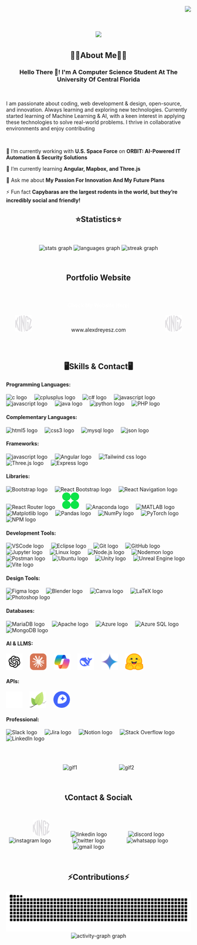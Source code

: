<!------------------------------------------------------------------ Visitors Amount Section ---------------------------------------------------------------------------->
<!-- Visitor Container --> 
<div align="right">
  <!-- Visitor Counter --> 
  <img src="https://komarev.com/ghpvc/?username=alexdreyesz&color=a277ff&style=plastic&label=PROFILE+VIEWS"/>
</div>


<!----------------------------------------------------------------- Greeting Title With Animation -----------------------------------------------------------------------> 
<h1 align="center">
    <img src="https://readme-typing-svg.herokuapp.com/?font=Righteous&size=35&center=true&color=a277ff&vCenter=true&width=1000&height=70&duration=3000&lines=Welcome+To+My+GitHub!+😄;+My+Name+Is+Alex+D.+Reyes!;+I'm+Gonna+Be+King+Of+The+Software+Engineers!!!👒;" />
</h1>

<!------------------------------------------------------------------ About Me Section -----------------------------------------------------------------------------------> 
<!-- About Me Title --> 
<h2 align="center">🙎‍♂️About Me🙎‍♂️</h2>
<h3 align="center">Hello There 👋! I'm A Computer Science Student At The University Of Central Florida</h3>

<div align="left">

  <br> <!-- Makaing Space With Break Lines --> 
  
  I am passionate about coding, web development & design, open-source, and innovation. Always learning and exploring new technologies. Currently started learning of Machine Learning & AI, with a keen interest in applying these technologies to solve real-world problems. I thrive in collaborative environments and enjoy contributing
  
  </br> <!-- Makaing Space With Break Lines --> 
      
   🔭 I’m currently working with **U.S. Space Force** on **ORBIT: AI-Powered IT Automation & Security Solutions** 
   
   🌱 I’m currently learning **Angular, Mapbox, and Three.js**
  
  💬 Ask me about **My Passion For Innovation And My Future Plans**
  
  ⚡ Fun fact **Capybaras are the largest rodents in the world, but they’re incredibly social and friendly!**

 </div>

<!------------------------------------------------------------------ Statistics Section ---------------------------------------------------------------------------------> 
<!-- Statistics Title --> 
<h2 align="center">⭐Statistics⭐</h2>

<br> <!-- Makaing Space With Break Lines --> 

<!-- Statistics Container --> 
<div align="center">
  <!-- GitHub Graph --> 
  <img src="https://github-readme-stats.vercel.app/api?username=alexdreyesz&hide_title=false&hide_rank=false&show_icons=true&include_all_commits=true&count_private=true&disable_animations=false&theme=aura&locale=en&hide_border=false&custom_title=GitHub%20Stats" height="150" alt="stats graph"  />
  
  <!-- Coding Languages Graph --> 
  <img src="https://github-readme-stats.vercel.app/api/top-langs?username=alexdreyesz&locale=en&hide_title=false&layout=compact&card_width=320&langs_count=5&theme=aura&hide_border=false&custom_title=Coding%20Languages" height="150" alt="languages graph"  />
  
  <!-- Streak Graph --> 
  <img src="https://streak-stats.demolab.com?user=alexdreyesz&locale=en&mode=daily&theme=aura&hide_border=false&border_radius=5" height="150" alt="streak graph"  />
</div>


<br> <!-- Makaing Space With Break Lines --> 

<!------------------------------------------------------------------ Portfolio Website -----------------------------------------------------------------------------------> 
<h2 align="center">Portfolio Website</h2>

<br> <!-- Makaing Space With Break Lines --> 

<h4 align="center" style="color: white">Check My Website Here!</h2>

<div align="Center">
  <img src="images/logo/kingz-white.png"  height="45" alt="discord logo"  />
  <img width="100" />
  
  <a href="https://www.alexdreyesz.com/" target="_blank" style="text-decoration: none; color: inherit;">
    www.alexdreyesz.com
  </a>

  <img width="100" />
  <img src="images/logo/kingz-white.png"  height="45" alt="discord logo"  />  
</div>

 <br> <br> <!-- Makaing Space With Break Lines --> 

<!------------------------------------------------------------------ Showcase Section -----------------------------------------------------------------------------------> 
<!-- Showcase Title --> 
<h2 align="center">🖥️Skills & Contact🖥️</h2>

<!-- Coding Languages Container --> <!---------------------------------------------------------------------------------------------------------------------------------------------->
<h4>Programming Languages:</h4>
<div align="left">
  <!-- C Logo -->
  <img src="https://cdn.jsdelivr.net/gh/devicons/devicon/icons/c/c-original.svg" height="45" alt="c logo"  />
  <img width="12" />

  <!-- C++ Logo -->
  <img src="https://cdn.jsdelivr.net/gh/devicons/devicon/icons/cplusplus/cplusplus-original.svg" height="45" alt="cplusplus logo"  />
  <img width="12" />

   <!-- C# Logo -->
  <img src="https://cdn.jsdelivr.net/gh/devicons/devicon/icons/csharp/csharp-original.svg" height="45" alt="c# logo"  />
  <img width="12" />

  <!-- JavaScript Logo -->
  <img src="https://cdn.jsdelivr.net/gh/devicons/devicon/icons/javascript/javascript-original.svg" height="45" alt="javascript logo"  />
  <img width="12" />

  <!-- TypeScript Logo -->
  <img src="https://cdn.jsdelivr.net/gh/devicons/devicon/icons/typescript/typescript-original.svg" height="45" alt="javascript logo"  />
  <img width="12" />

  <!-- Java Logo -->
  <img src="https://cdn.jsdelivr.net/gh/devicons/devicon/icons/java/java-original.svg" height="45" alt="java logo"  />
  <img width="12" />

  <!-- Python Logo -->
  <img src="https://cdn.jsdelivr.net/gh/devicons/devicon/icons/python/python-original.svg" height="45" alt="python logo"  />
  <img width="12" />

   <!-- PHP Logo -->
  <img src="https://cdn.jsdelivr.net/gh/devicons/devicon/icons/php/php-original.svg" height="45" alt="PHP logo"  />
  <img width="12" />
</div>

<!-- Complementary Languages Container --> <!---------------------------------------------------------------------------------------------------------------------------------------------->
<h4>Complementary Languages:</h4>
<div align="left">
   <!-- HTML Logo -->
  <img src="https://cdn.jsdelivr.net/gh/devicons/devicon/icons/html5/html5-original.svg" height="45" alt="html5 logo"  />
  <img width="12" />

  <!-- CSS Logo -->
  <img src="https://cdn.jsdelivr.net/gh/devicons/devicon/icons/css3/css3-original.svg" height="45" alt="css3 logo"  />
  <img width="12" />

   <!-- MYSQL Logo -->
  <img src="https://cdn.jsdelivr.net/gh/devicons/devicon/icons/mysql/mysql-original.svg" height="45" alt="mysql logo"  />
  <img width="12" />

  <!-- JSON Logo -->
  <img src="https://cdn.jsdelivr.net/gh/devicons/devicon/icons/json/json-original.svg" height="45" alt="json logo"  />
  <img width="12" />
</div>

<!-- Frameworks Container --> <!---------------------------------------------------------------------------------------------------------------------------------------------->
<h4>Frameworks:</h4>
<div align="left">
  <!-- React Logo -->
  <img src="https://cdn.jsdelivr.net/gh/devicons/devicon/icons/react/react-original.svg" height="45" alt="javascript logo"  />
  <img width="12" />

  <!-- Angular Logo -->
  <img src="https://cdn.jsdelivr.net/gh/devicons/devicon/icons/angular/angular-original.svg" height="45" alt="Angular logo"  />
  <img width="12" />

  <!-- Tailwind CSS Logo -->
  <img src="https://cdn.jsdelivr.net/gh/devicons/devicon/icons/tailwindcss/tailwindcss-original.svg" height="45" alt="Tailwind css logo"  />
  <img width="12" />

   <!-- Three.js Logo -->
  <img src="https://cdn.jsdelivr.net/gh/devicons/devicon/icons/threejs/threejs-original.svg" height="45"  alt="Three.js logo"  />
  <img width="12" />

  <!-- Express Logo -->
  <img src="https://cdn.jsdelivr.net/gh/devicons/devicon/icons/express/express-original.svg" height="45" alt="Express logo"  />
  <img width="12" />
</div>

<!-- Libraries Container --> <!---------------------------------------------------------------------------------------------------------------------------------------------->
<h4>Libraries:</h4>
<div align="left">
  <!-- Bootstrap Logo -->
  <img src="https://cdn.jsdelivr.net/gh/devicons/devicon/icons/bootstrap/bootstrap-original.svg" height="45" alt="Bootstrap logo" />
  <img width="12" />
  
  <!-- React Bootstrap Logo -->
  <img src="https://cdn.jsdelivr.net/gh/devicons/devicon/icons/reactbootstrap/reactbootstrap-original.svg" height="45" alt="React Bootstrap logo" />
  <img width="12" />
  
  <!-- React Navigation Logo -->
  <img src="https://cdn.jsdelivr.net/gh/devicons/devicon/icons/reactnavigation/reactnavigation-original.svg" height="45" alt="React Navigation logo" />
  <img width="12" />
  
  <!-- React Router Logo -->
  <img src="https://cdn.jsdelivr.net/gh/devicons/devicon/icons/reactrouter/reactrouter-original.svg" height="45" alt="React Router logo" />
  <img width="12" />

   <!-- GSAP Router Logo -->
  <img src="images/badges/frameworks/gsap1.png" height="45" alt="GSAP logo" />
  <img width="12" />
  
  <!-- Anaconda Logo -->
  <img src="https://cdn.jsdelivr.net/gh/devicons/devicon/icons/anaconda/anaconda-original.svg" height="45" alt="Anaconda logo" />
  <img width="12" />
  
  <!-- MATLAB Logo -->
  <img src="https://cdn.jsdelivr.net/gh/devicons/devicon/icons/matlab/matlab-original.svg" height="45" alt="MATLAB logo" />
  <img width="12" />
  
  <!-- Matplotlib Logo -->
  <img src="https://cdn.jsdelivr.net/gh/devicons/devicon/icons/matplotlib/matplotlib-original.svg" height="45" alt="Matplotlib logo" />
  <img width="12" />
  
  <!-- Pandas Logo -->
  <img src="https://cdn.jsdelivr.net/gh/devicons/devicon/icons/pandas/pandas-original.svg" height="45" alt="Pandas logo" />
  <img width="12" />
  
  <!-- NumPy Logo -->
  <img src="https://cdn.jsdelivr.net/gh/devicons/devicon/icons/numpy/numpy-original.svg" height="45" alt="NumPy logo" />
  <img width="12" />
  
  <!-- PyTorch Logo -->
  <img src="https://cdn.jsdelivr.net/gh/devicons/devicon/icons/pytorch/pytorch-original.svg" height="45" alt="PyTorch logo" />
  <img width="12" />
  
  <!-- NPM Logo -->
  <img src="https://cdn.jsdelivr.net/gh/devicons/devicon/icons/npm/npm-original-wordmark.svg" height="45" alt="NPM logo" />
  <img width="12" />
</div>

<!-- Development Tools Container --> <!---------------------------------------------------------------------------------------------------------------------------------------------->
<h4>Development Tools:</h4>
  <div align="left">
    <!-- VSCode Logo -->
  <img src="https://cdn.jsdelivr.net/gh/devicons/devicon/icons/vscode/vscode-original.svg" height="45" alt="VSCode logo" />
  <img width="12" />
  
  <!-- Eclipse Logo -->
  <img src="https://cdn.jsdelivr.net/gh/devicons/devicon/icons/eclipse/eclipse-original.svg" height="45" alt="Eclipse logo" />
  <img width="12" />
  
  <!-- Git Logo -->
  <img src="https://cdn.jsdelivr.net/gh/devicons/devicon/icons/git/git-original.svg" height="45" alt="Git logo" />
  <img width="12" />
  
  <!-- GitHub Logo -->
  <img src="https://cdn.jsdelivr.net/gh/devicons/devicon/icons/github/github-original.svg" height="45" alt="GitHub logo" />
  <img width="12" />
  
  <!-- Jupyter Logo -->
  <img src="https://cdn.jsdelivr.net/gh/devicons/devicon/icons/jupyter/jupyter-original.svg" height="45" alt="Jupyter logo" />
  <img width="12" />
  
  <!-- Linux Logo -->
  <img src="https://cdn.jsdelivr.net/gh/devicons/devicon/icons/linux/linux-original.svg" height="45" alt="Linux logo" />
  <img width="12" />
  
  <!-- Node.js Logo -->
  <img src="https://cdn.jsdelivr.net/gh/devicons/devicon/icons/nodejs/nodejs-original.svg" height="45" alt="Node.js logo" />
  <img width="12" />
  
  <!-- Nodemon Logo -->
  <img src="https://cdn.jsdelivr.net/gh/devicons/devicon/icons/nodemon/nodemon-original.svg" height="45" alt="Nodemon logo" />
  <img width="12" />
  
  <!-- Postman Logo -->
  <img src="https://cdn.jsdelivr.net/gh/devicons/devicon/icons/postman/postman-original.svg" height="45" alt="Postman logo" />
  <img width="12" />
  
  <!-- Ubuntu Logo -->
  <img src="https://cdn.jsdelivr.net/gh/devicons/devicon/icons/ubuntu/ubuntu-plain.svg" height="45" alt="Ubuntu logo" />
  <img width="12" />
  
  <!-- Unity Logo -->
  <img src="https://cdn.jsdelivr.net/gh/devicons/devicon/icons/unity/unity-original.svg" height="45" alt="Unity logo" />
  <img width="12" />
  
  <!-- Unreal Engine Logo -->
  <img src="https://cdn.jsdelivr.net/gh/devicons/devicon/icons/unrealengine/unrealengine-original.svg" height="45" alt="Unreal Engine logo" />
  <img width="12" />
  
  <!-- Vite Logo -->
  <img src="https://cdn.jsdelivr.net/gh/devicons/devicon/icons/vitejs/vitejs-original.svg" height="45" alt="Vite logo" />
  <img width="12" />
</div>

<!-- Design Tools Container --> <!---------------------------------------------------------------------------------------------------------------------------------------------->
<h4>Design Tools:</h4>
<div align="left">
   <!-- Figma Logo -->
  <img src="https://cdn.jsdelivr.net/gh/devicons/devicon/icons/figma/figma-original.svg" height="45" alt="Figma logo" />
  <img width="12" />
  
  <!-- Blender Logo -->
  <img src="https://cdn.jsdelivr.net/gh/devicons/devicon/icons/blender/blender-original.svg" height="45" alt="Blender logo" />
  <img width="12" />
  
  <!-- Canva Logo -->
  <img src="https://cdn.jsdelivr.net/gh/devicons/devicon/icons/canva/canva-original.svg" height="45" alt="Canva logo" />
  <img width="12" />
  
  <!-- LaTeX Logo -->
  <img src="https://cdn.jsdelivr.net/gh/devicons/devicon/icons/latex/latex-original.svg" height="45" alt="LaTeX logo" />
  <img width="12" />
  
  <!-- Photoshop Logo -->
  <img src="https://cdn.jsdelivr.net/gh/devicons/devicon/icons/photoshop/photoshop-plain.svg" height="45" alt="Photoshop logo" />
  <img width="12" />
</div>

<!-- Databases Container --> <!---------------------------------------------------------------------------------------------------------------------------------------------->
<h4>Databases:</h4>
<div align="left">
    <!-- MariaDB Logo -->
  <img src="https://cdn.jsdelivr.net/gh/devicons/devicon/icons/mariadb/mariadb-original.svg" height="45" alt="MariaDB logo" />
  <img width="12" />
  
  <!-- Apache Logo -->
  <img src="https://cdn.jsdelivr.net/gh/devicons/devicon/icons/apache/apache-original.svg" height="45" alt="Apache logo" />
  <img width="12" />
  
  <!-- Azure Logo -->
  <img src="https://cdn.jsdelivr.net/gh/devicons/devicon/icons/azure/azure-original.svg" height="45" alt="Azure logo" />
  <img width="12" />
  
  <!-- Azure SQL Logo -->
  <img src="https://cdn.jsdelivr.net/gh/devicons/devicon/icons/azuresqldatabase/azuresqldatabase-original.svg" height="45" alt="Azure SQL logo" />
  <img width="12" />
  
  <!-- MongoDB Logo -->
  <img src="https://cdn.jsdelivr.net/gh/devicons/devicon/icons/mongodb/mongodb-original.svg" height="45" alt="MongoDB logo" />
  <img width="12" />
</div>

<!-- AI & LLMs Container --> <!---------------------------------------------------------------------------------------------------------------------------------------------->
<h4>AI & LLMS:</h4>
<div align="left">
   <!-- Chatgpt Logo -->
  <img src="images/badges/ai-llm/chatgpt.svg" height="45" alt="Chatgpt logo"  />
  <img width="12" />

   <!-- Claude Logo -->
  <img src="images/badges/ai-llm/claude.svg" height="45" alt="Claude logo"  />
  <img width="12" />

   <!-- Copilot Logo -->
  <img src="images/badges/ai-llm/copilot.svg" height="45" alt="Copilot logo"  />
  <img width="12" />

   <!-- Deepseek Logo -->
  <img src="images/badges/ai-llm/deepseek.svg" height="45" alt="Deepseek logo"  />
  <img width="12" />

   <!-- Gemini Logo -->
  <img src="images/badges/ai-llm/google-gemini.svg" height="45" alt="Gemini logo"  />
  <img width="12" />

   <!-- Huggingface Logo -->
  <img src="images/badges/ai-llm/huggingface.svg" height="45" alt="Hugging Face logo"  />
  <img width="12" />
</div>

<!-- APIs Container --> <!---------------------------------------------------------------------------------------------------------------------------------------------->
<h4>APIs:</h4>
<div align="left">
   <!-- OpenAi Logo -->
  <img src="images/badges/apis/openai-white.png" height="45" alt="OpenAI logo" />
  <img width="12" />
  
   <!-- Leaflet Logo -->
  <img src="images/badges/apis/leaflet.png" height="45" alt="Leaflet logo" />
  <img width="12" />

   <!-- Mapbox Logo -->
  <img src="images/badges/apis/mapbox.png" height="45" alt="Mapbox logo" />
  <img width="12" />
  
</div>

<!-- Professional Container --> <!---------------------------------------------------------------------------------------------------------------------------------------------->
<h4>Professional:</h4>
<div align="left">
   <!-- Slack Logo -->
  <img src="https://cdn.jsdelivr.net/gh/devicons/devicon/icons/slack/slack-original.svg" height="45" alt="Slack logo" />
  <img width="12" />
  
  <!-- Jira Logo -->
  <img src="https://cdn.jsdelivr.net/gh/devicons/devicon/icons/jira/jira-original.svg" height="45" alt="Jira logo" />
  <img width="12" />
  
  <!-- Notion Logo -->
  <img src="https://cdn.jsdelivr.net/gh/devicons/devicon/icons/notion/notion-original.svg" height="45" alt="Notion logo" />
  <img width="12" />
  
  <!-- Stack Overflow Logo -->
  <img src="https://cdn.jsdelivr.net/gh/devicons/devicon/icons/stackoverflow/stackoverflow-original.svg" height="45" alt="Stack Overflow logo" />
  <img width="12" />

   <!-- LinkedIn Logo -->
  <img src="https://cdn.jsdelivr.net/gh/devicons/devicon/icons/linkedin/linkedin-original.svg" height="45" alt="LinkedIn logo" />
  <img width="12" />
</div>

<br> <br> <!-- Makaing Space With Break Lines --> 

<!-- GIF -->
<div align="center">
  <img height="150" src="https://i.imgflip.com/92c91x.gif" alt="gif1" />
  &nbsp;&nbsp;&nbsp; &nbsp;&nbsp;&nbsp; &nbsp;&nbsp;&nbsp; &nbsp;&nbsp;&nbsp; &nbsp;&nbsp;&nbsp; &nbsp;&nbsp;&nbsp; &nbsp;&nbsp;&nbsp;
  <img height="150" src="https://i.imgflip.com/92ctea.gif" alt="gif2" />
</div>

<br> <!-- Makaing Space With Break Lines --> 

<!------------------------------------------------------------------ Contributions Section ----------------------------------------------------------------------------->
<!-- Showcase Title --> 
<h2 align="center">📞Contact & Social📞</h2>

<br> <!-- Makaing Space With Break Lines --> 

<!-- Social Media Container --> 
<div align="center">

  <img width="50" />

  <!-- Portfolio Website --> 
  <a href="https://www.alexdreyesz.com/" target="_blank" style="text-decoration: none; color: inherit;">
    <img src="images/logo/kingz-white.png"  height="45" alt="discord logo"  />
  </a>
  <img width="50" />
  
  <!-- Linkedin Logo --> 
  <a href="https://www.linkedin.com/in/alexdreyesz" target="_blank" style="text-decoration: none; color: inherit;">
    <img src="https://raw.githubusercontent.com/maurodesouza/profile-readme-generator/master/src/assets/icons/social/linkedin/default.svg" height="45" alt="linkedin logo"  />
  </a>
  <img width="50" />

  <!-- Discord Logo --> 
  <a href="https://www.discordapp.com/users/alexdreyesz/" target="_blank" style="text-decoration: none; color: inherit;">
    <img src="https://raw.githubusercontent.com/maurodesouza/profile-readme-generator/master/src/assets/icons/social/discord/default.svg"  height="45" alt="discord logo"  />
  </a>
  <img width="50" />

  <!-- instagram Logo --> 
  <a href="https://www.instagram.com/alexdreyesz" target="_blank" style="text-decoration: none; color: inherit;">
    <img src="https://raw.githubusercontent.com/maurodesouza/profile-readme-generator/master/src/assets/icons/social/instagram/default.svg"  height="45" alt="instagram logo"  />
  </a>
  <img width="50" />

  <!-- Twitter Logo -->
  <a href="https://www.twitter.com/alexdreyesz" target="_blank" style="text-decoration: none; color: inherit;">
    <img src="https://raw.githubusercontent.com/maurodesouza/profile-readme-generator/master/src/assets/icons/social/twitter/default.svg"  height="45" alt="twitter logo"  />
  </a>
  <img width="50" />

  <!-- WhatsApp Logo -->
  <a href="(813) 510-0496" target="_blank" style="text-decoration: none; color: inherit;">
    <img src="https://raw.githubusercontent.com/maurodesouza/profile-readme-generator/master/src/assets/icons/social/whatsapp/default.svg" height="45" alt="whatsapp logo"  />
  </a>
  <img width="50" />

  <!-- Gmail Logo -->
  <a href="mailto:alexdreyesz@gmail.com" target="_blank" style="text-decoration: none; color: inherit;">
    <img src="https://raw.githubusercontent.com/maurodesouza/profile-readme-generator/master/src/assets/icons/social/gmail/default.svg"  height="45" alt="gmail logo"  />
  </a>
  <img width="50" />
</div>

<br> <!-- Makaing Space With Break Lines --> 

<!------------------------------------------------------------------ Contributions Section ----------------------------------------------------------------------------->
<!-- Contributions Title --> 
<h2 align="center">⚡Contributions⚡</h2>

<!-- Snake Graph -->
<div align="center">
  <img src="https://raw.githubusercontent.com/alexdreyesz/alexdreyesz/output/snake.svg" alt="Snake animation" />
</div>

<!-- Graph Chart --> 
<div align="center">
  <img src="https://github-readme-activity-graph.vercel.app/graph?username=alexdreyesz&radius=16&theme=modern-lilac&area=true&order=5&custom_title=Contribution%20Graph&hide_border=false" height="300" alt="activity-graph graph"  />
</div>

<br> <br> <!-- Makaing Space With Break Lines --> 
